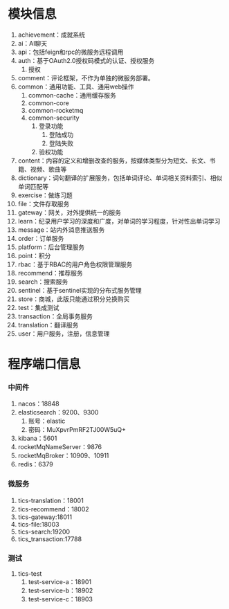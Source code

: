 # 模块信息

1. achievement：成就系统
2. ai：AI聊天
3. api：包括feign和rpc的微服务远程调用
4. auth：基于OAuth2.0授权码模式的认证、授权服务
   1. 授权
5. comment：评论框架，不作为单独的微服务部署。
6. common：通用功能、工具、通用web操作
   1. common-cache：通用缓存服务
   2. common-core
   3. common-rocketmq
   4. common-security
      1. 登录功能
         1. 登陆成功
         2. 登陆失败
      2. 验权功能
7. content：内容的定义和增删改查的服务，按媒体类型分为短文、长文、书籍、视频、歌曲等
8. dictionary：词句翻译的扩展服务，包括单词评论、单词相关资料索引、相似单词匹配等
9. exercise：做练习题
10. file：文件存取服务
11. gateway：网关，对外提供统一的服务
12. learn：纪录用户学习的深度和广度，对单词的学习程度，针对性出单词学习
13. message：站内外消息推送服务
14. order：订单服务
15. platform：后台管理服务
16. point：积分
17. rbac：基于RBAC的用户角色权限管理服务
18. recommend：推荐服务
19. search：搜索服务
20. sentinel：基于sentinel实现的分布式服务管理
21. store：商城，此版只能通过积分兑换购买
22. test：集成测试
23. transaction：全局事务服务
24. translation：翻译服务
25. user：用户服务，注册，信息管理

# 程序端口信息

### 中间件

1. nacos：18848
2. elasticsearch：9200、9300
   1. 账号：elastic
   2. 密码：MuXpvrPmRF2TJ00W5uQ+
3. kibana：5601
4. rocketMqNameServer：9876
5. rocketMqBroker：10909、10911
6. redis：6379

### 微服务

1. tics-translation：18001
2. tics-recommend：18002
3. tics-gateway:18011
4. tics-file:18003
5. tics-search:19200
6. tics_transaction:17788

### 测试

1. tics-test
   1. test-service-a：18901
   2. test-service-b：18902
   3. test-service-c：18903
